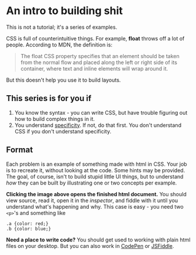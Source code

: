 # An intro to building shit

This is not a tutorial; it's a series of examples.

CSS is full of counterintuitive things. For example, **float**
throws off a lot of people. According to MDN, the definition is:

> The float CSS property specifies that an element should be taken from the normal flow and placed along the left or right side of its container, where text and inline elements will wrap around it.

But this doesn't help you use it to build layouts.

## This series is for you if

1. You know the syntax - you can write CSS, but have trouble figuring out how to build complex things in it.
2. You understand [specificity](http://sixrevisions.com/css/css-specificity/). If not, do that first. You don't understand CSS if you don't understand specificity. 

## Format

Each problem is an example of something made with html in CSS. Your job is to recreate it, without looking at the code. Some hints may be provided. The goal, of course, isn't to build stupid little UI things, but to understand *how* they can be built by illustrating one or two concepts per example.

**Clicking the image above opens the finished html document.** You should view source, read it, open it in the *inspector*, and fiddle with it until you understand what's happening and why. This case is easy - you need two `<p>`'s and something like
    
    .a {color: red;}
    .b {color: blue;}

**Need a place to write code?** You should get used to working with plain html files on your desktop.
But you can also work in [CodePen](https://codepen.io) or [JSFiddle](https://jsfiddle.net/).
